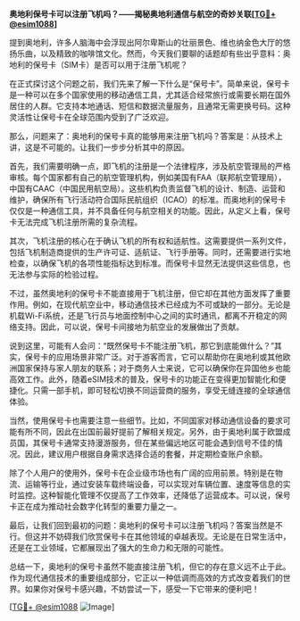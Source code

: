 **奥地利保号卡可以注册飞机吗？——揭秘奥地利通信与航空的奇妙关联[[TG💪+ @esim1088](https://t.me/s/esim1088)]**

提到奥地利，许多人脑海中会浮现出阿尔卑斯山的壮丽景色、维也纳金色大厅的悠扬乐曲，以及精致的咖啡馆文化。然而，今天我们要聊的话题却有些出乎意料：奥地利的保号卡（SIM卡）是否可以用于注册飞机呢？

在正式探讨这个问题之前，我们先来了解一下什么是“保号卡”。简单来说，保号卡是一种可以在多个国家使用的移动通信工具，尤其适合经常旅行或需要长期在国外居住的人群。它支持本地通话、短信和数据流量服务，且通常无需更换号码。这种灵活性让保号卡在全球范围内受到了广泛欢迎。

那么，问题来了：奥地利的保号卡真的能够用来注册飞机吗？答案是：从技术上讲，这是不可能的。让我们一步步分析其中的原因。

首先，我们需要明确一点，即飞机的注册是一个法律程序，涉及航空管理局的严格审核。每个国家都有自己的航空管理机构，例如美国有FAA（联邦航空管理局），中国有CAAC（中国民用航空局）。这些机构负责监督飞机的设计、制造、运营和维护，确保所有飞行活动符合国际民航组织（ICAO）的标准。而奥地利的保号卡仅仅是一种通信工具，并不具备任何与航空相关的功能。因此，从定义上看，保号卡无法完成飞机注册所需的复杂流程。

其次，飞机注册的核心在于确认飞机的所有权和适航性。这需要提供一系列文件，包括飞机制造商提供的生产许可证、适航证、飞行手册等。同时，还需要进行实地检查，以确保飞机的各项性能指标达到标准。而保号卡显然无法提供这些信息，也无法参与实际的检验过程。

不过，虽然奥地利的保号卡不能直接用于飞机注册，但它却在其他方面发挥了重要作用。例如，在现代航空业中，移动通信技术已经成为不可或缺的一部分。无论是机载Wi-Fi系统，还是飞行员与地面控制中心之间的实时通讯，都离不开稳定的网络支持。因此，可以说，保号卡间接地为航空业的发展做出了贡献。

说到这里，可能有人会问：“既然保号卡不能注册飞机，那它到底能做什么？”其实，保号卡的应用场景非常广泛。对于游客而言，它可以帮助你在奥地利或其他欧洲国家保持与家人朋友的联系；对于商务人士来说，它可以确保你在异国他乡也能高效工作。此外，随着eSIM技术的普及，保号卡的功能正在变得更加智能化和便捷化。只需一部手机，即可轻松切换不同运营商的服务，享受无缝连接的全球通信体验。

当然，使用保号卡也需要注意一些细节。比如，不同国家对移动通信设备的要求可能有所不同，因此在出国前最好提前了解相关规定。另外，由于奥地利属于欧盟成员国，其保号卡通常支持漫游服务，但在某些偏远地区可能会遇到信号不佳的情况。因此，建议用户根据自身需求选择合适的套餐，并定期检查账户余额。

除了个人用户的使用外，保号卡在企业级市场也有广阔的应用前景。特别是在物流、运输等行业，通过安装车载终端设备，可以实现对车辆位置、速度等信息的实时监控。这种智能化管理不仅提高了工作效率，还降低了运营成本。可以说，保号卡正在成为推动社会数字化转型的重要力量之一。

最后，让我们回到最初的问题：奥地利的保号卡可以注册飞机吗？答案当然是不行。但这并不妨碍我们欣赏保号卡在其他领域的卓越表现。无论是在日常生活中，还是在工业领域，它都展现出了强大的生命力和无限的可能性。

总结一下，奥地利的保号卡虽然不能直接注册飞机，但它的存在意义远不止于此。作为现代通信技术的重要组成部分，它正以一种低调而高效的方式改变着我们的世界。如果你对保号卡感兴趣，不妨尝试一下，感受一下它带来的便利吧！

[[TG💪+ @esim1088](https://t.me/s/esim1088) ![Image](https://i.postimg.cc/4NQfJmqS/Snipaste-2025-05-13-00-14-12.png)]